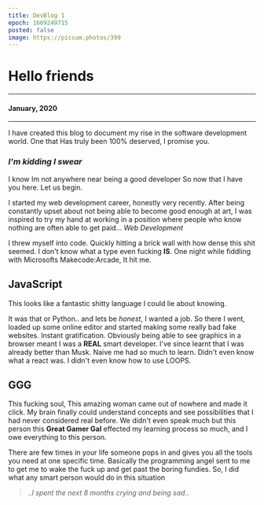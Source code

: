 ```yaml
---
title: DevBlog 1 
epoch: 1669249715
posted: false
image: https://picsum.photos/399
---
```

# Hello friends

---

####  January, 2020
---
I have created this blog to document my rise in the software development world. One that Has truly been 100% deserved, I promise you.

### *I'm kidding I swear*
I know Im not anywhere near being a good developer
So now that I have you here. Let us begin.

I started my web development career, honestly very 
recently. After being constantly upset about not being able to become good enough at art, I was inspired to try my hand at working in a position where people who know nothing are often able to get paid... _Web Development_

I threw myself into code. Quickly hitting a brick wall with how dense this shit seemed. I don't know what a type even fucking __IS__. One night while fiddling with Microsofts Makecode:Arcade, It hit me. 

## JavaScript

This looks like a fantastic shitty language I could lie about knowing. 

It was that or Python.. and lets be *honest*, I wanted a job.
So there I went, loaded up some online editor and started making some really bad fake websites. Instant gratification. Obviously being able to see graphics in a browser meant I was a **REAL** smart developer. I've since learnt that I was already better than Musk. Naive me had so much to learn. Didn't even know what a react was. I didn't even know how to use LOOPS.

## GGG
This fucking soul, This amazing woman came out of nowhere and made it click. My brain finally could understand concepts and see possibilities that I had never considered real before. We didn't even speak much but this person this **Great Gamer Gal** effected my learning process so much, and I owe everything to this person.

There are few times in your life someone pops in and gives you all the tools you need at one specific time.
Basically the programming angel sent to me to get me to wake the fuck up and get past the boring fundies. So, I did what any smart person would do in this situation
>..*I spent the next 8 months crying and being sad*..
